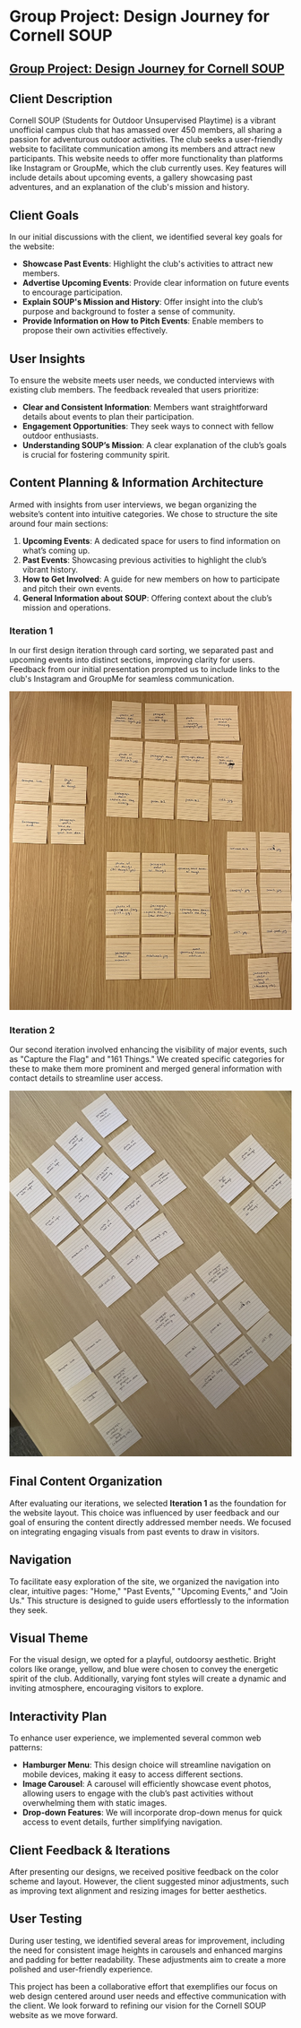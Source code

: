 # Group Project: Design Journey for Cornell SOUP
## [Group Project: Design Journey for Cornell SOUP](https://jemimahosei.github.io/CornellSOUP/)


## Client Description 
Cornell SOUP (Students for Outdoor Unsupervised Playtime) is a vibrant unofficial campus club that has amassed over 450 members, all sharing a passion for adventurous outdoor activities. The club seeks a user-friendly website to facilitate communication among its members and attract new participants. This website needs to offer more functionality than platforms like Instagram or GroupMe, which the club currently uses. Key features will include details about upcoming events, a gallery showcasing past adventures, and an explanation of the club's mission and history.

## Client Goals
In our initial discussions with the client, we identified several key goals for the website:

- **Showcase Past Events**: Highlight the club's activities to attract new members.
- **Advertise Upcoming Events**: Provide clear information on future events to encourage participation.
- **Explain SOUP's Mission and History**: Offer insight into the club’s purpose and background to foster a sense of community.
- **Provide Information on How to Pitch Events**: Enable members to propose their own activities effectively.

## User Insights
To ensure the website meets user needs, we conducted interviews with existing club members. The feedback revealed that users prioritize:

- **Clear and Consistent Information**: Members want straightforward details about events to plan their participation.
- **Engagement Opportunities**: They seek ways to connect with fellow outdoor enthusiasts.
- **Understanding SOUP’s Mission**: A clear explanation of the club’s goals is crucial for fostering community spirit.

## Content Planning & Information Architecture
Armed with insights from user interviews, we began organizing the website’s content into intuitive categories. We chose to structure the site around four main sections:

1. **Upcoming Events**: A dedicated space for users to find information on what’s coming up.
2. **Past Events**: Showcasing previous activities to highlight the club’s vibrant history.
3. **How to Get Involved**: A guide for new members on how to participate and pitch their own events.
4. **General Information about SOUP**: Offering context about the club’s mission and operations.

### Iteration 1
In our first design iteration through card sorting, we separated past and upcoming events into distinct sections, improving clarity for users. Feedback from our initial presentation prompted us to include links to the club's Instagram and GroupMe for seamless communication.

![First iteration of card sorting for content organization](design-plan/content-iteration1.png)

### Iteration 2
Our second iteration involved enhancing the visibility of major events, such as "Capture the Flag" and "161 Things." We created specific categories for these to make them more prominent and merged general information with contact details to streamline user access.

![Second iteration of card sorting for content organization](design-plan/content-iteration2.png)

## Final Content Organization 
After evaluating our iterations, we selected **Iteration 1** as the foundation for the website layout. This choice was influenced by user feedback and our goal of ensuring the content directly addressed member needs. We focused on integrating engaging visuals from past events to draw in visitors.

## Navigation
To facilitate easy exploration of the site, we organized the navigation into clear, intuitive pages: "Home," "Past Events," "Upcoming Events," and "Join Us." This structure is designed to guide users effortlessly to the information they seek.

## Visual Theme
For the visual design, we opted for a playful, outdoorsy aesthetic. Bright colors like orange, yellow, and blue were chosen to convey the energetic spirit of the club. Additionally, varying font styles will create a dynamic and inviting atmosphere, encouraging visitors to explore.

## Interactivity Plan
To enhance user experience, we implemented several common web patterns:

- **Hamburger Menu**: This design choice will streamline navigation on mobile devices, making it easy to access different sections.
- **Image Carousel**: A carousel will efficiently showcase event photos, allowing users to engage with the club’s past activities without overwhelming them with static images.
- **Drop-down Features**: We will incorporate drop-down menus for quick access to event details, further simplifying navigation.

## Client Feedback & Iterations
After presenting our designs, we received positive feedback on the color scheme and layout. However, the client suggested minor adjustments, such as improving text alignment and resizing images for better aesthetics.

## User Testing
During user testing, we identified several areas for improvement, including the need for consistent image heights in carousels and enhanced margins and padding for better readability. These adjustments aim to create a more polished and user-friendly experience.

This project has been a collaborative effort that exemplifies our focus on web design centered around user needs and effective communication with the client. We look forward to refining our vision for the Cornell SOUP website as we move forward.
